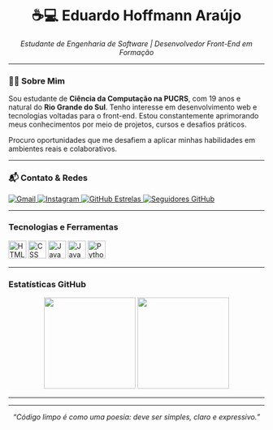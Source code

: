 <h1 align="center">☕💻 Eduardo Hoffmann Araújo</h1>

<p align="center"><i>Estudante de Engenharia de Software | Desenvolvedor Front-End em Formação</i></p>

---

### 👨‍🎓 Sobre Mim

Sou estudante de **Ciência da Computação na PUCRS**, com 19 anos e natural do **Rio Grande do Sul**. Tenho interesse em desenvolvimento web e tecnologias voltadas para o front-end. Estou constantemente aprimorando meus conhecimentos por meio de projetos, cursos e desafios práticos. 

Procuro oportunidades que me desafiem a aplicar minhas habilidades em ambientes reais e colaborativos.

---

### 📬 Contato & Redes

<p align="left">
  <a href="mailto:eduardo.hoffmann1010@gmail.com">
    <img 
      alt="Gmail" 
      src="https://img.shields.io/badge/Gmail-EA4335?style=for-the-badge&logo=gmail&logoColor=white"
    />
  </a>
  <a href="https://www.instagram.com/_duuh_/">
    <img 
      alt="Instagram" 
      src="https://img.shields.io/badge/@_duuh_-E4405F?style=for-the-badge&logo=instagram&logoColor=white"
    />
  </a>
  <a href="https://github.com/theeduardohoffmann?tab=repositories&sort=stargazers">
    <img 
      alt="GitHub Estrelas" 
      src="https://img.shields.io/badge/Estrelas-2c2c2c?style=for-the-badge&logo=github&logoColor=white"
    />
  </a>
  <a href="https://github.com/theeduardohoffmann?tab=followers">
    <img 
      alt="Seguidores GitHub" 
      src="https://img.shields.io/badge/Seguidores-2c2c2c?style=for-the-badge&logo=github&logoColor=white"
    />
  </a>
</p>

---

###  Tecnologias e Ferramentas

<p align="left">
  <img src="https://cdn.jsdelivr.net/gh/devicons/devicon/icons/html5/html5-original.svg" width="35px" title="HTML" />
  <img src="https://cdn.jsdelivr.net/gh/devicons/devicon/icons/css3/css3-original.svg" width="35px" title="CSS" />
  <img src="https://cdn.jsdelivr.net/gh/devicons/devicon/icons/javascript/javascript-original.svg" width="35px" title="JavaScript" />
  <img src="https://cdn.jsdelivr.net/gh/devicons/devicon/icons/java/java-original.svg" width="35px" title="Java" />
  <img src="https://cdn.jsdelivr.net/gh/devicons/devicon/icons/python/python-original.svg" width="35px" title="Python" />
</p>

---

###  Estatísticas GitHub

<div align="center">
  <img
    height="180em"
    src="https://github-readme-stats.vercel.app/api?username=theeduardohoffmann&show_icons=true&include_all_commits=true&locale=pt-br&bg_color=121212&text_color=4CAF50&icon_color=81C784&title_color=A5D6A7&border_color=2E7D32"
  />
  <img
    height="180em"
    src="https://github-readme-stats.vercel.app/api/top-langs/?username=theeduardohoffmann&layout=compact&langs_count=8&custom_title=Tecnologias&bg_color=121212&text_color=4CAF50&title_color=A5D6A7&border_color=2E7D32"
  />
</div>

---


---

<p align="center">
  <i>“Código limpo é como uma poesia: deve ser simples, claro e expressivo.”</i>
</p>
